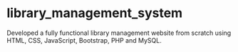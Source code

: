 # library_management_system
Developed a fully functional library management website from scratch using HTML, CSS, JavaScript, Bootstrap, PHP and MySQL.
